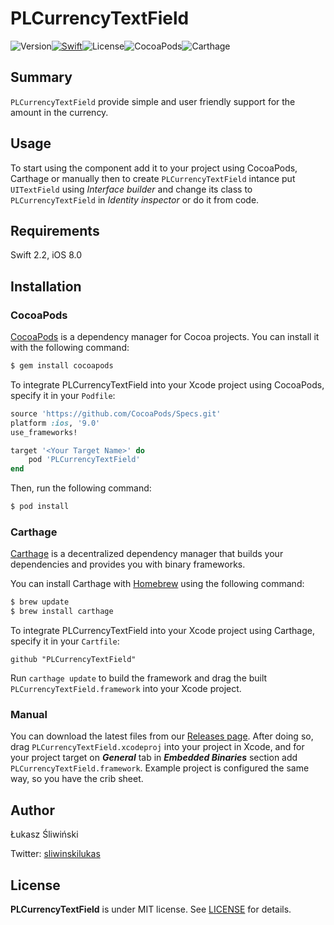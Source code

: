 # PLCurrencyTextField

![Version](https://img.shields.io/badge/Version-1.0.0-orange.svg?style=flat)[![Swift](https://img.shields.io/badge/Swift-2.2-brightgreen.svg?style=flat)](https://swift.org)![License](https://img.shields.io/badge/License-MIT-blue.svg?style=flat)![CocoaPods](https://img.shields.io/badge/Cocoapods-compatible-green.svg?style=flat)![Carthage](https://img.shields.io/badge/Carthage-compatible-green.svg?style=flat)

## Summary

`PLCurrencyTextField` provide simple and user friendly support for the amount in the currency.

## Usage

To start using the component add it to your project using CocoaPods, Carthage or manually then to create `PLCurrencyTextField` intance put `UITextField` using *Interface builder* and change its class to `PLCurrencyTextField` in *Identity inspector* or do it from code.

## Requirements

Swift 2.2, iOS 8.0

## Installation

### CocoaPods

[CocoaPods](http://cocoapods.org) is a dependency manager for Cocoa projects. You can install it with the following command:

```bash
$ gem install cocoapods
```

To integrate PLCurrencyTextField into your Xcode project using CocoaPods, specify it in your `Podfile`:

```ruby
source 'https://github.com/CocoaPods/Specs.git'
platform :ios, '9.0'
use_frameworks!

target '<Your Target Name>' do
    pod 'PLCurrencyTextField'
end
```

Then, run the following command:

```bash
$ pod install
```

### Carthage

[Carthage](https://github.com/Carthage/Carthage) is a decentralized dependency manager that builds your dependencies and provides you with binary frameworks.

You can install Carthage with [Homebrew](http://brew.sh/) using the following command:

```bash
$ brew update
$ brew install carthage
```

To integrate PLCurrencyTextField into your Xcode project using Carthage, specify it in your `Cartfile`:

```ogdl
github "PLCurrencyTextField"
```

Run `carthage update` to build the framework and drag the built `PLCurrencyTextField.framework` into your Xcode project.

### Manual

You can download the latest files from our [Releases page](https://github.com/nonameplum/PLCurrencyTextField/releases). After doing so, drag `PLCurrencyTextField.xcodeproj` into your project in Xcode, and for your project target on ***General*** tab in ***Embedded Binaries*** section add `PLCurrencyTextField.framework`. Example project is configured the same way, so you have the crib sheet.

## Author

Łukasz Śliwiński

Twitter: [sliwinskilukas](https://twitter.com/sliwinskilukas)

## License

**PLCurrencyTextField** is under MIT license. See [LICENSE](LICENSE) for details.

